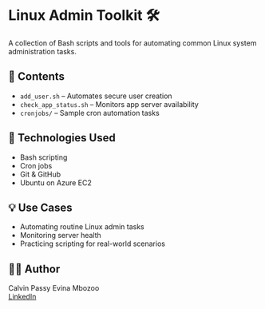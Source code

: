 # Linux Admin Toolkit 🛠️

A collection of Bash scripts and tools for automating common Linux system administration tasks.

## 📂 Contents

- `add_user.sh` – Automates secure user creation
- `check_app_status.sh` – Monitors app server availability
- `cronjobs/` – Sample cron automation tasks

## 🚀 Technologies Used

- Bash scripting
- Cron jobs
- Git & GitHub
- Ubuntu on Azure EC2

## 💡 Use Cases

- Automating routine Linux admin tasks
- Monitoring server health
- Practicing scripting for real-world scenarios

## 🧑‍💻 Author

Calvin Passy Evina Mbozoo  
[LinkedIn](https://linkedin.com/in/YOUR_LINK_HERE)
